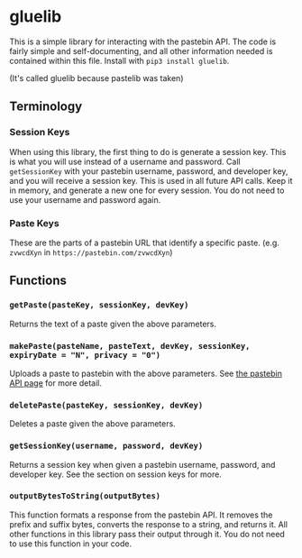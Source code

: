 # gluelib
This is a simple library for interacting with the pastebin API. The code is fairly simple and self-documenting, and all other information needed is contained within this file. Install with `pip3 install gluelib`.

(It's called gluelib because pastelib was taken)

## Terminology
### Session Keys
When using this library, the first thing to do is generate a session key. This is what you will use instead of a username and password. Call `getSessionKey` with your pastebin username, password, and developer key, and you will receive a session key. This is used in all future API calls. Keep it in memory, and generate a new one for every session. You do not need to use your username and password again.

### Paste Keys
These are the parts of a pastebin URL that identify a specific paste. (e.g. `zvwcdXyn` in `https://pastebin.com/zvwcdXyn`)

## Functions

### `getPaste(pasteKey, sessionKey, devKey)`
Returns the text of a paste given the above parameters.

### `makePaste(pasteName, pasteText, devKey, sessionKey, expiryDate = "N", privacy = "0")`
Uploads a paste to pastebin with the above parameters. See [the pastebin API page](https://pastebin.com/doc_api "the pastebin API page") for more detail.

### `deletePaste(pasteKey, sessionKey, devKey)`
Deletes a paste given the above parameters.

### `getSessionKey(username, password, devKey)`
Returns a session key when given a pastebin username, password, and developer key. See the section on session keys for more.

### `outputBytesToString(outputBytes)`
This function formats a response from the pastebin API. It removes the prefix and suffix bytes, converts the response to a string, and returns it. All other functions in this library pass their output through it. You do not need to use this function in your code.

